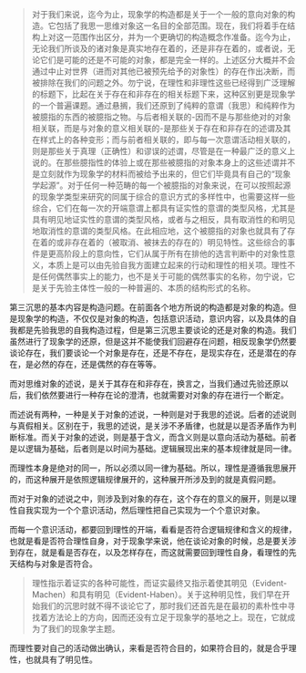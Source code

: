 <blockquote data-pid="i0h8PJ_E">对于我们来说，迄今为止，现象学的构造都是关于一个一般的意向对象的构造。它包括了我思一思维对象这一名目的全部范围。现在，我们将着手在结构上对这一范围作出区分，并为一个更确切的构造概念作准备。迄今为止，无论我们所谈及的诸对象是真实地存在着的，还是非存在着的，或者说，无论它们是可能的还是不可能的对象，都是完全一样的。上述区分大概并不会通过中止对世界（进而对其他已被预先给予的对象性）的存在作出决断，而被排除在我们的问题之外。勿宁说，在理性和非理性这些已经得到广泛理解的标题下，比起在关于存在和非存在的相关标题下来，这种区别更是现象学的一个普遍课题。通过悬搁，我们还原到了纯粹的意谓（我思）和纯粹作为被臆指的东西的被臆指之物。与后者相关联的-因而不是与那些绝对的对象相关联，而是与对象的意义相关联的-是那些关于存在和非存在的述谓及其在样式上的各种变形；而与前者相关联的，即与每一次意谓活动相关联的，则是那些关于真理（正确性）和谬误的述谓，尽管是在一种最广泛的意义上说的。在那些臆指性的体验上或在那些被臆指的对象本身上的这些述谓并不是立刻就作为现象学的材料而被给予出来的，但它们毕竟具有自己的“现象学起源”。对于任何一种范畴的每一个被臆指的对象来说，在可以按照起源的现象学类型来研究的同属于综合的意识方式的多样性中，也需要这样一些综合，它们在每一次的开端意谓上都具有证实性的意谓的类型风格，尤其是具有明见地证实性的意谓的类型风格，或者与之相反，具有取消性的和明见地取消性的意谓的类型风格。在此相应地，这个被臆指的对象也就具有了存在着的或非存在着的（被取消、被抹去的存在的）明见特性。这些综合的事件是更高阶段上的意向性，它们从属于所有在排他的选言判断中的对象性意义，本质上是可以由先验自我方面建立起来的行动和理性的相关项。理性不是任何偶然事实上的能力，也不是关于可能的偶然事实的名称，勿宁说，它是关于先验主体性一般的一种普遍的、本质的结构形式的名称。</blockquote><p data-pid="NQyz9yFW">第三沉思的基本内容是构造问题。在前面各个地方所说的构造都是对象的构造。但是现象学的构造，不仅仅是对象的构造，包括意识活动，意识内容，以及具体的自我都是先验我思的自我构造过程，但是第三沉思主要谈论的还是对象的构造。我们虽然进行了现象学的还原，但是这并不能使我们回避存在问题，相反现象学仍然要谈论存在，我们要谈论一个对象是存在，还是不存在，是现实存在，还是潜在的存在，是必然的存在，还是偶然的存在等等。</p><p data-pid="tphhJ5iV">而对思维对象的述说，是关于其存在和非存在，换言之，当我们通过先验还原以后，我们依然要进行一种存在论的澄清，也就需要对对象的存在进行一个断定。</p><p data-pid="pR4CLGRa">而述说有两种，一种是关于对象的述说，一种则是对于我思的述说。后者的述说则与真假相关。区别在于，我思的述说，是关涉不矛盾律，也就是以是否矛盾作为判断标准。而关于对象的述说，则是基于含义，而含义则是以意向活动为基础。前者是以逻辑为基础，后者则是以时间为基础。逻辑展现出来的基本规律就是同一律。</p><p data-pid="CxL68Z41">而理性本身是绝对的同一，所以必须以同一律为基础。所以，理性是遵循我思展开的，而这种展开是依照逻辑规律展开的，这种展开所涉及到的就是真假问题。</p><p data-pid="puWufkno">而对于对象的述说之中，则涉及到对象的存在，这个存在的意义的展开，则是以理性自我实现为一个个意识活动，然后理性把自己实现为一个个意识对象。</p><p data-pid="AFG_OafN">而每一个意识活动，都要回到理性的开端，看看是否符合逻辑规律和含义的规律，也就是看是否符合理性自身，对于现象学来说，他在谈论对象的时候，总是要关涉到存在，就是看是否存在，以及怎样存在，而这就需要回到理性自身，看理性的先天结构与对象是否符合。</p><blockquote data-pid="EJR5L3eq">理性指示着证实的各种可能性，而证实最终又指示着使其明见（Evident-Machen）和具有明见（Evident-Haben）。关于这种明见性，我们早在开始我们的沉思时就不得不谈论它了，那时我们还首先是在最初的素朴性中寻找着方法论上的方向，因而还没有立足于现象学的基地之上。现在，它就成为了我们的现象学主题。</blockquote><p data-pid="U87jN0Ug">而理性要对自己的活动做出确认，来看是否符合目的，如果符合目的，就是合乎理性，也就具有了明见性。</p><p></p>